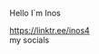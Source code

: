 Hello I´m  Inos                   

https://linktr.ee/inos4                                         
my socials 


<!---
Inos7/Inos7 is a ✨ special ✨ repository because its `README.md` (this file) appears on your GitHub profile.
You can click the Preview link to take a look at your changes.
--->
